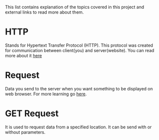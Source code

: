 This list contains explanation of the topics covered in this project and external links to read more about them.

# HTTP #
Stands for Hypertext Transfer Protocol (HTTP). This protocol was created for communication between client(you) and server(website).
You can read more about it [here](https://youtu.be/gwdgChhsG-c)

# Request #
Data you send to the server when you want something to be displayed on web browser. For more learning go [here](http://rve.org.uk/dumprequest).

# GET Request #
It is used to request data from a specified location. It can be send with or without parameters.

